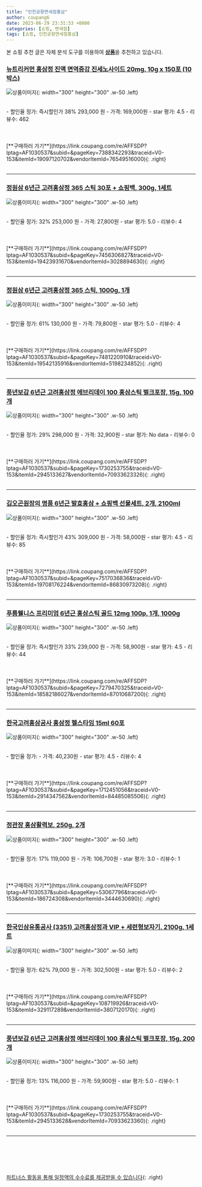 ```yaml
---
title: "인천공항면세점홍삼"
author: coupang6
date: 2023-06-29 23:31:53 +0800
categories: [쇼핑, 면세점]
tags: [쇼핑, 인천공항면세점홍삼]
---
```


본 쇼핑 추천 글은 자체 분석 도구를 이용하여 [**상품**](https://link.coupang.com/a/bao1ui)을 추천하고 있습니다.

### [뉴트리커먼 홍삼정 진액 면역증강 진세노사이드 20mg, 10g x 150포 (10박스)](https://link.coupang.com/re/AFFSDP?lptag=AF1030537&subid=&pageKey=7388342293&traceid=V0-153&itemId=19097120702&vendorItemId=76549516000)

![상품이미지](https://thumbnail7.coupangcdn.com/thumbnails/remote/230x230ex/image/vendor_inventory/fab3/b9bd36ccb8e55fa9458cdfcf66bc592c9b549cb8753da4c0392f86429dee.jpg){: width="300" height="300" .w-50 .left}


<br>
- 할인율 정가: 즉시할인가 38%  293,000   원
- 가격: 169,000원
- star 평가: 4.5
- 리뷰수: 462
<br>
<br>
<br>
<br>
[**구매하러 가기**](https://link.coupang.com/re/AFFSDP?lptag=AF1030537&subid=&pageKey=7388342293&traceid=V0-153&itemId=19097120702&vendorItemId=76549516000){: .right}
<br>
<br>

---

### [정원삼 6년근 고려홍삼정 365 스틱 30포 + 쇼핑백, 300g, 1세트](https://link.coupang.com/re/AFFSDP?lptag=AF1030537&subid=&pageKey=7456306827&traceid=V0-153&itemId=19423931670&vendorItemId=3028894630)

![상품이미지](https://thumbnail10.coupangcdn.com/thumbnails/remote/230x230ex/image/retail/images/1240089913438381-0f117688-a1b1-49d6-8bfa-7d747d529366.jpg){: width="300" height="300" .w-50 .left}


<br>
- 할인율 정가: 32%  253,000   원
- 가격: 27,800원
- star 평가: 5.0
- 리뷰수: 4
<br>
<br>
<br>
<br>
[**구매하러 가기**](https://link.coupang.com/re/AFFSDP?lptag=AF1030537&subid=&pageKey=7456306827&traceid=V0-153&itemId=19423931670&vendorItemId=3028894630){: .right}
<br>
<br>

---

### [정원삼 6년근 고려홍삼정 365 스틱, 1000g, 1개](https://link.coupang.com/re/AFFSDP?lptag=AF1030537&subid=&pageKey=7481220910&traceid=V0-153&itemId=19542135916&vendorItemId=5198234852)

![상품이미지](https://thumbnail6.coupangcdn.com/thumbnails/remote/230x230ex/image/retail/images/6335530924784294-cc508f49-dc78-4eaa-a508-177f0df1c3d4.jpg){: width="300" height="300" .w-50 .left}


<br>
- 할인율 정가: 61%  130,000   원
- 가격: 79,800원
- star 평가: 5.0
- 리뷰수: 4
<br>
<br>
<br>
<br>
[**구매하러 가기**](https://link.coupang.com/re/AFFSDP?lptag=AF1030537&subid=&pageKey=7481220910&traceid=V0-153&itemId=19542135916&vendorItemId=5198234852){: .right}
<br>
<br>

---

### [풍년보감 6년근 고려홍삼정 에브리데이 100 홍삼스틱 벌크포장, 15g, 100개](https://link.coupang.com/re/AFFSDP?lptag=AF1030537&subid=&pageKey=1730253755&traceid=V0-153&itemId=2945133627&vendorItemId=70933623326)

![상품이미지](https://thumbnail7.coupangcdn.com/thumbnails/remote/230x230ex/image/retail/images/101938922340745-7bc537d3-8452-48c3-9676-15e22753c6fd.jpg){: width="300" height="300" .w-50 .left}


<br>
- 할인율 정가: 29%  298,000   원
- 가격: 32,900원
- star 평가: No data
- 리뷰수: 0
<br>
<br>
<br>
<br>
[**구매하러 가기**](https://link.coupang.com/re/AFFSDP?lptag=AF1030537&subid=&pageKey=1730253755&traceid=V0-153&itemId=2945133627&vendorItemId=70933623326){: .right}
<br>
<br>

---

### [김오곤원장의 명품 6년근 발효홍삼 + 쇼핑백 선물세트, 2개, 2100ml](https://link.coupang.com/re/AFFSDP?lptag=AF1030537&subid=&pageKey=7517036836&traceid=V0-153&itemId=19708176224&vendorItemId=86830973208)

![상품이미지](https://thumbnail10.coupangcdn.com/thumbnails/remote/230x230ex/image/vendor_inventory/f75e/9aac4f81e01fb4f1281ca7be6741469360dd4b763d7f74b75fecdf840e2c.jpg){: width="300" height="300" .w-50 .left}


<br>
- 할인율 정가: 즉시할인가 43%  309,000   원
- 가격: 58,000원
- star 평가: 4.5
- 리뷰수: 85
<br>
<br>
<br>
<br>
[**구매하러 가기**](https://link.coupang.com/re/AFFSDP?lptag=AF1030537&subid=&pageKey=7517036836&traceid=V0-153&itemId=19708176224&vendorItemId=86830973208){: .right}
<br>
<br>

---

### [푸름웰니스 프리미엄 6년근 홍삼스틱 골드 12mg 100p, 1개, 1000g](https://link.coupang.com/re/AFFSDP?lptag=AF1030537&subid=&pageKey=7279470325&traceid=V0-153&itemId=18582186027&vendorItemId=87010687200)

![상품이미지](https://thumbnail9.coupangcdn.com/thumbnails/remote/230x230ex/image/retail/images/2023/08/28/17/0/4e359cbc-e668-48e3-b7a2-e61010b3c3f5.jpg){: width="300" height="300" .w-50 .left}


<br>
- 할인율 정가: 즉시할인가 33%  239,000   원
- 가격: 58,900원
- star 평가: 4.5
- 리뷰수: 44
<br>
<br>
<br>
<br>
[**구매하러 가기**](https://link.coupang.com/re/AFFSDP?lptag=AF1030537&subid=&pageKey=7279470325&traceid=V0-153&itemId=18582186027&vendorItemId=87010687200){: .right}
<br>
<br>

---

### [한국고려홍삼공사 홍삼정 헬스타임 15ml 60포](https://link.coupang.com/re/AFFSDP?lptag=AF1030537&subid=&pageKey=1712451056&traceid=V0-153&itemId=2914347562&vendorItemId=84485085506)

![상품이미지](https://thumbnail6.coupangcdn.com/thumbnails/remote/230x230ex/image/vendor_inventory/1ff7/dd849cb7c50db4b05bcbdde8c7907ec68ff1842f89133f36b585205992fe.jpg){: width="300" height="300" .w-50 .left}


<br>
- 할인율 정가: 
- 가격: 40,230원
- star 평가: 4.5
- 리뷰수: 4
<br>
<br>
<br>
<br>
[**구매하러 가기**](https://link.coupang.com/re/AFFSDP?lptag=AF1030537&subid=&pageKey=1712451056&traceid=V0-153&itemId=2914347562&vendorItemId=84485085506){: .right}
<br>
<br>

---

### [정관장 홍삼활력보, 250g, 2개](https://link.coupang.com/re/AFFSDP?lptag=AF1030537&subid=&pageKey=53067796&traceid=V0-153&itemId=186724308&vendorItemId=3444630690)

![상품이미지](https://thumbnail9.coupangcdn.com/thumbnails/remote/230x230ex/image/retail/images/1131405841408476-0464e44b-2bd1-4ff4-a819-fd7aa5a528cf.jpg){: width="300" height="300" .w-50 .left}


<br>
- 할인율 정가: 17%  119,000   원
- 가격: 106,700원
- star 평가: 3.0
- 리뷰수: 1
<br>
<br>
<br>
<br>
[**구매하러 가기**](https://link.coupang.com/re/AFFSDP?lptag=AF1030537&subid=&pageKey=53067796&traceid=V0-153&itemId=186724308&vendorItemId=3444630690){: .right}
<br>
<br>

---

### [한국인삼유통공사 (3351) 고려홍삼정과 VIP + 세련형보자기, 2100g, 1세트](https://link.coupang.com/re/AFFSDP?lptag=AF1030537&subid=&pageKey=108719926&traceid=V0-153&itemId=329117289&vendorItemId=3807120170)

![상품이미지](https://thumbnail7.coupangcdn.com/thumbnails/remote/230x230ex/image/vendor_inventory/a172/13319bcfb909d838690e9618048ac63abb9038d92bce2ba6da56abcbe645.jpg){: width="300" height="300" .w-50 .left}


<br>
- 할인율 정가: 62%  79,000   원
- 가격: 302,500원
- star 평가: 5.0
- 리뷰수: 2
<br>
<br>
<br>
<br>
[**구매하러 가기**](https://link.coupang.com/re/AFFSDP?lptag=AF1030537&subid=&pageKey=108719926&traceid=V0-153&itemId=329117289&vendorItemId=3807120170){: .right}
<br>
<br>

---

### [풍년보감 6년근 고려홍삼정 에브리데이 100 홍삼스틱 벌크포장, 15g, 200개](https://link.coupang.com/re/AFFSDP?lptag=AF1030537&subid=&pageKey=1730253755&traceid=V0-153&itemId=2945133628&vendorItemId=70933623360)

![상품이미지](https://thumbnail8.coupangcdn.com/thumbnails/remote/230x230ex/image/retail/images/751388818122573-e2f41909-1be5-4763-8068-680c9abe7599.jpg){: width="300" height="300" .w-50 .left}


<br>
- 할인율 정가: 13%  116,000   원
- 가격: 59,900원
- star 평가: 5.0
- 리뷰수: 1
<br>
<br>
<br>
<br>
[**구매하러 가기**](https://link.coupang.com/re/AFFSDP?lptag=AF1030537&subid=&pageKey=1730253755&traceid=V0-153&itemId=2945133628&vendorItemId=70933623360){: .right}
<br>
<br>

---
<br><br><br><br><br> [파트너스 활동을 통해 일정액의 수수료를 제공받을 수 있습니다](https://link.coupang.com/a/bao1ui){: .right}